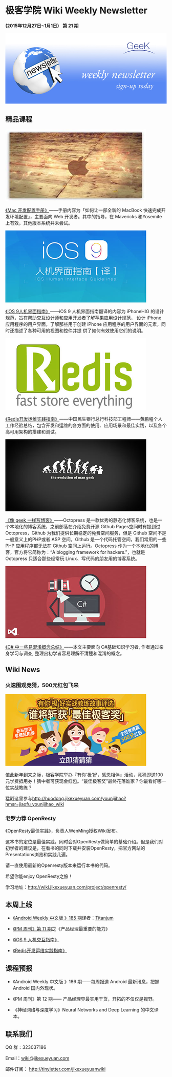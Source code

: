 # 极客学院 Wiki Weekly Newsletter 
 
**(2015年12月27日~1月1日） 第 21 期**                                                 

![newsletterlogo](images/newsletter-banner.jpg) 

## 精品课程

![](images/mac-apple.jpg)

[《Mac 开发配置手册》](http://wiki.jikexueyuan.com/project/mac-dev-setup/)——手册内容为「如何让一部全新的 MacBook 快速完成开发环境配置」，主要面向 Web 开发者。其中的指导，在 Mavericks 和Yosemite 上有效，其他版本系统并未尝试。

![](images/ios-nine.jpg)

[《iOS 9人机界面指南》](http://wiki.jikexueyuan.com/project/ios-9-human-computer-interface-guidelines/)——iOS 9 人机界面指南翻译的内容为 iPhoneHIG 的设计规范，旨在帮助交互设计师和应用开发者了解苹果应用设计规范， 设计 iPhone 应用程序的用户界面，了解那些用于创建 iPhone 应用程序的用户界面的元素，同时还描述了各种可用的视图和控件并提 供了如何有效使用它们的说明。

![](images/redis-store.jpg)

[《Redis开发运维实践指南》](http://wiki.jikexueyuan.com/project/all-about-redis/)——中国民生银行总行科技部工程师——黄鹏程个人工作经验总结，包含开发和运维的各方面的使用、应用场景和最佳实践，以及各个高可用架构的搭建和测试。

![](images/geek.jpg)

[《像 geek 一样写博客》](http://wiki.jikexueyuan.com/project/github-page/)——Octopress 是一款优秀的静态化博客系统，也是一个本地化的博客系统，之前部落在介绍免费开源 Github Pages空间时有提到过 Octopress，Github 为我们提供长期稳定的免费空间服务，但是 Github 空间不是一般意义上的PHP或者 ASP 空间。Github 是一个代码托管空间，我们常用的一些 PHP 应用程序都无法在 Github 空间上运行。Octopress 作为一个本地化的博客，官方将它简称为：“A blogging framework for hackers.”，也就是 Octopress 只适合那些经常玩 Linux、写代码的朋友用的博客系统。

![](images/csharp1.jpg)

[《C# 中一些易混淆概念总结》](http://wiki.jikexueyuan.com/project/csharp-confusing-concepts-summary/)——本文主要面向 C#基础知识学习者, 作者通过亲身学习与调查, 整理出初学者容易理解不清楚和混淆的概念。

## Wiki News

### 火速围观竞猜，500元红包飞来

![](images/huodong2.jpg)

值此新年到来之际，极客学院举办『有你‘极’好，感恩相伴』活动，竞猜即送100元学费抵用券！猜中者可获现金红包。“最佳极客奖”最终花落谁家？你最看好哪一位实战教练？

猛戳这里参与<http://huodong.jikexueyuan.com/younijihao?hmsr=jiaofu_younijihao_wiki>

### 老罗力荐 OpenResty

《OpenResty最佳实践》，负责人WenMing授权Wiki发布。

这本书的定位是最佳实践，同时会对OpenResty做简单的基础介绍。但是我们对初学者的建议是，在看书的同时下载并安装OpenResty，把官方网站的Presentations浏览和实践几遍。

请一直使用最新的Openresty版本来运行本书的代码。

希望你能enjoy OpenResty之旅！

学习地址：<http://wiki.jikexueyuan.com/project/openresty/>

## 本周上线

- [《Android Weekly 中文版 》185 期](http://wiki.jikexueyuan.com/project/android-weekly/issue-185/index.html)译者：[Titanjum](https://github.com/JungleTian)

- [《PM 周刊》第 11 期](http://wiki.jikexueyuan.com/project/pmweekly/11.html)之《产品经理最重要的能力》

- [《iOS 9 人机交互指南》](http://wiki.jikexueyuan.com/project/ios-9-human-computer-interface-guidelines/)

- [《Redis开发运维实践指南》](http://wiki.jikexueyuan.com/project/all-about-redis/)

## 课程预报

- 《Android Weekly 中文版 》186 期——每周报道 Android 最新讯息，把握 Android 国内外现状。

- 《PM 周刊》第 12 期—— 产品经理界最实用干货，开拓的不仅仅是视野。

- 《神经网络与深度学习》Neural Networks and Deep Learning 的中文译本。

## 联系我们

QQ 群：323037186

Email：wiki@jikexueyuan.com

邮件订阅： <http://tinyletter.com/jikexueyuanwiki>

